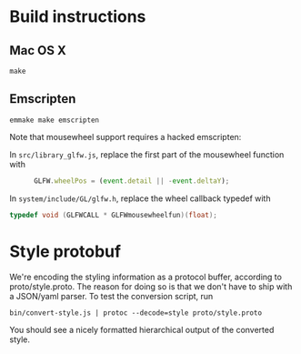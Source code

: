 

# Build instructions

## Mac OS X

```
make
```


## Emscripten

```
emmake make emscripten
```

Note that mousewheel support requires a hacked emscripten:

In `src/library_glfw.js`, replace the first part of the mousewheel function with

```js
      GLFW.wheelPos = (event.detail || -event.deltaY);
```

In `system/include/GL/glfw.h`, replace the wheel callback typedef with

```c
typedef void (GLFWCALL * GLFWmousewheelfun)(float);
```



# Style protobuf

We're encoding the styling information as a protocol buffer, according to
proto/style.proto. The reason for doing so is that we don't have to ship with a
JSON/yaml parser. To test the conversion script, run

```
bin/convert-style.js | protoc --decode=style proto/style.proto
```

You should see a nicely formatted hierarchical output of the converted style.
